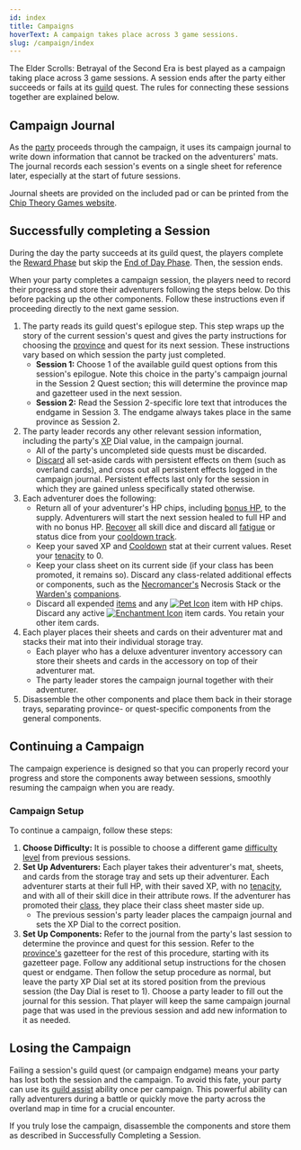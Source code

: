 ```yaml
---
id: index
title: Campaigns
hoverText: A campaign takes place across 3 game sessions.
slug: /campaign/index
---
```


The Elder Scrolls: Betrayal of the Second Era is best played as a campaign taking place across 3 game sessions. A session ends after the party either succeeds or fails at its [guild](/docs/campaign/guilds/index) quest. The rules for connecting these sessions together are explained below.

## Campaign Journal

As the [party](/docs/glossary/party) proceeds through the campaign, it uses its campaign journal to write down information that cannot be tracked on the adventurers' mats. The journal records each session's events on a single sheet for reference later, especially at the start of future sessions.

Journal sheets are provided on the included pad or can be printed from the <a href="https://www.chiptheorygames.com/support/" target="_blank">Chip Theory Games website</a>.

## Successfully completing a Session

During the day the party succeeds at its guild quest, the players complete the [Reward Phase](/docs/campaign/day/reward-phase) but skip the [End of Day Phase](/docs/campaign/day/end-of-day-phase). Then, the session ends.

When your party completes a campaign session, the players need to record their progress and store their adventurers following the steps below. Do this before packing up the other components. Follow these instructions even if proceeding directly to the next game session.

1. The party reads its guild quest's epilogue step. This step wraps up the story of the current session's quest and gives the party instructions for choosing the [province](/docs/campaign/provinces/index) and quest for its next session. These instructions vary based on which session the party just completed.
   - **Session 1:** Choose 1 of the available guild quest options from this session's epilogue. Note this choice in the party's campaign journal in the Session 2 Quest section; this will determine the province map and gazetteer used in the next session.
   - **Session 2:** Read the Session 2-specific lore text that introduces the endgame in Session 3. The endgame always takes place in the same province as Session 2.
2. The party leader records any other relevant session information, including the party's [XP](/docs/glossary/xp) Dial value, in the campaign journal.
   - All of the party's uncompleted side quests must be discarded.
   - [Discard](/docs/glossary/discard) all set-aside cards with persistent effects on them (such as overland cards), and cross out all persistent effects logged in the campaign journal. Persistent effects last only for the session in which they are gained unless specifically stated otherwise.
3. Each adventurer does the following:
   - Return all of your adventurer's HP chips, including [bonus HP](/docs/glossary/bonus-hp), to the supply. Adventurers will start the next session healed to full HP and with no bonus HP. [Recover](/docs/glossary/recover) all skill dice and discard all [fatigue](/docs/glossary/fatigue) or status dice from your [cooldown track](/docs/glossary/cooldown-track).
   - Keep your saved XP and [Cooldown](/docs/adventurer/stats/cooldown) stat at their current values. Reset your [tenacity](/docs/glossary/tenacity) to 0.
   - Keep your class sheet on its current side (if your class has been promoted, it remains so). Discard any class-related additional effects or components, such as the [Necromancer's](/docs/adventurer/classes/mage/necromancer) Necrosis Stack or the [Warden's](/docs/adventurer/classes/mage/warden) [companions](/docs/glossary/companion).
   - Discard all expended [items](/docs/adventurer/items/index) and any [<img src="/icons/pet.svg" alt="Pet Icon" class="icon-svg" />](/docs/adventurer/items/types/pet) item with HP chips. Discard any active [<img src="/icons/enchantment.svg" alt="Enchantment Icon" class="icon-svg" />](/docs/adventurer/items/types/enchantment) item cards. You retain your other item cards.
4. Each player places their sheets and cards on their adventurer mat and stacks their mat into their individual storage tray.
   - Each player who has a deluxe adventurer inventory accessory can store their sheets and cards in the accessory on top of their adventurer mat.
   - The party leader stores the campaign journal together with their adventurer.
5. Disassemble the other components and place them back in their storage trays, separating province- or quest-specific components from the general components.

## Continuing a Campaign

The campaign experience is designed so that you can properly record your progress and store the components away between sessions, smoothly resuming the campaign when you are ready.

### Campaign Setup

To continue a campaign, follow these steps:

1. **Choose Difficulty:** It is possible to choose a different game [difficulty level](/docs/campaign/difficulty-levels/) from previous sessions.
2. **Set Up Adventurers:** Each player takes their adventurer's mat, sheets, and cards from the storage tray and sets up their adventurer. Each adventurer starts at their full HP, with their saved XP, with no [tenacity](/docs/glossary/tenacity), and with all of their skill dice in their attribute rows. If the adventurer has promoted their [class](/docs/adventurer/classes/index), they place their class sheet master side up.
   - The previous session's party leader places the campaign journal and sets the XP Dial to the correct position.
3. **Set Up Components:** Refer to the journal from the party's last session to determine the province and quest for this session. Refer to the [province's](/docs/campaign/provinces/index) gazetteer for the rest of this procedure, starting with its gazetteer page. Follow any additional setup instructions for the chosen quest or endgame. Then follow the setup procedure as normal, but leave the party XP Dial set at its stored position from the previous session (the Day Dial is reset to 1). Choose a party leader to fill out the journal for this session. That player will keep the same campaign journal page that was used in the previous session and add new information to it as needed.

## Losing the Campaign

Failing a session's guild quest (or campaign endgame) means your party has lost both the session and the campaign. To avoid this fate, your party can use its [guild assist](/docs/glossary/guild-assist) ability once per campaign. This powerful ability can rally adventurers during a battle or quickly move the party across the overland map in time for a crucial encounter.

If you truly lose the campaign, disassemble the components and store them as described in Successfully Completing a Session.
